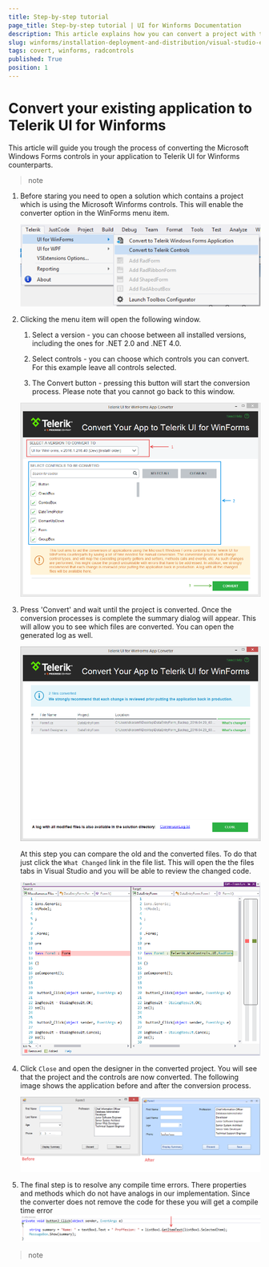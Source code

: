 ```yaml
---
title: Step-by-step tutorial
page_title: Step-by-step tutorial | UI for Winforms Documentation
description: This article explains how you can convert a project with the winforms converter.
slug: winforms/installation-deployment-and-distribution/visual-studio-extensions/Step-by-step-tutorial
tags: covert, winforms, radcontrols
published: True
position: 1
---
```


# Convert your existing application to Telerik UI for Winforms

This article will guide you trough the process of converting the Microsoft Windows Forms controls in your application to Telerik UI for Winforms counterparts. 
>note
1. Before staring you need to open a solution which contains a project which is using the Microsoft Winforms controls. This will enable the converter option in the WinForms menu item.

    ![winforms-converter-step-by-step-tutorial001](images/winforms-converter-step-by-step-tutorial001.png)

2. Clicking the menu item will open the following window. 

    1. Select a version - you can choose between all installed versions, including the ones for .NET 2.0 and .NET 4.0.

    2. Select controls - you can choose which controls you can convert. For this example leave all controls selected. 

    3. The Convert button - pressing this button will start the conversion process. Please note that you cannot go back to this window.  

    ![winforms-converter-step-by-step-tutorial002](images/winforms-converter-step-by-step-tutorial002.png)

3. Press 'Convert' and wait until the project is converted. Once the conversion processes is complete the summary dialog will appear. This will allow you to see which files are converted. You can open the generated log as well.

    ![winforms-converter-step-by-step-tutorial003](images/winforms-converter-step-by-step-tutorial003.png)

    At this step you can compare the old and the converted files. To do that just click the `What Changed` link in the file list. This will open the the files tabs in Visual Studio and you will be able to review the changed code.
    
    ![winforms-converter-step-by-step-tutorial004](images/winforms-converter-step-by-step-tutorial004.png)

4. Click `Close` and open the designer in the converted project. You will see that the project and the controls are now converted. The following image shows the application before and after the conversion process.

    ![winforms-converter-step-by-step-tutorial005](images/winforms-converter-step-by-step-tutorial005.png)

5. The final step is to resolve any compile time errors. There properties and methods which do not have analogs in our implementation. Since the converter does not remove the code for these you will get a compile time error
    ![winforms-converter-step-by-step-tutorial006](images/winforms-converter-step-by-step-tutorial006.png)

>note 
